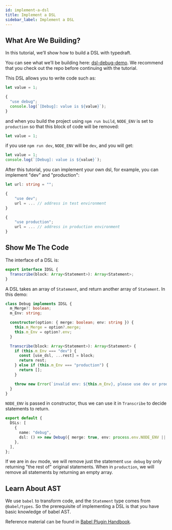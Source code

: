 ```yaml
---
id: implement-a-dsl
title: Implement a DSL
sidebar_label: Implement a DSL
---
```


## What Are We Building?

In this tutorial, we’ll show how to build a DSL with typedraft.

You can see what we’ll be building here: [dsl-debug-demo](https://github.com/mistlog/dsl-debug-demo). We recommend that you check out the repo before continuing with the tutorial.

This DSL allows you to write code such as:

```ts title="src/demo.tsx"
let value = 1;

{
  "use debug";
  console.log(`[Debug]: value is ${value}`);
}
```

and when you build the project using `npm run build`, `NODE_ENV` is set to `production` so that this block of code will be removed:

```ts title="src/demo.ts"
let value = 1;
```

if you use `npm run dev`, `NODE_ENV` will be `dev`, and you will get:

```ts title="src/demo.ts"
let value = 1;
console.log(`[Debug]: value is ${value}`);
```

After this tutorial, you can implement your own dsl, for example, you can implement "dev" and "production":

```ts title="src/demo.tsx"
let url: string = "";

{
    "use dev";
    url = ... // address in test environment
}

{
    "use production";
    url = ... // address in production environment
}
```

## Show Me The Code

The interface of a DSL is:

```ts
export interface IDSL {
  Transcribe(block: Array<Statement>): Array<Statement>;
}
```

A DSL takes an array of `Statement`, and return another array of `Statement`. In this demo:

```ts title="typedraft.config.ts" {10-20}
class Debug implements IDSL {
  m_Merge?: boolean;
  m_Env: string;

  constructor(option: { merge: boolean; env: string }) {
    this.m_Merge = option?.merge;
    this.m_Env = option?.env;
  }

  Transcribe(block: Array<Statement>): Array<Statement> {
    if (this.m_Env === "dev") {
      const [use_dsl, ...rest] = block;
      return rest;
    } else if (this.m_Env === "production") {
      return [];
    }

    throw new Error(`invalid env: ${this.m_Env}, please use dev or production`);
  }
}
```

`NODE_ENV` is passed in constructor, thus we can use it in `Transcribe` to decide statements to return.

```ts title="typedraft.config.ts" {5}
export default {
  DSLs: [
    {
      name: "debug",
      dsl: () => new Debug({ merge: true, env: process.env.NODE_ENV || "dev" }),
    },
  ],
};
```

If we are in `dev` mode, we will remove just the statement `use debug` by only returning "the rest of" original statements. When in `production`, we will remove all statements by returning an empty array.

## Learn About AST

We use `babel` to transform code, and the `Statement` type comes from `@babel/types`. So the prerequisite of implementing a DSL is that you have basic knowledge of babel AST.

Reference material can be found in [Babel Plugin Handbook](https://github.com/jamiebuilds/babel-handbook/blob/master/translations/en/plugin-handbook.md).
